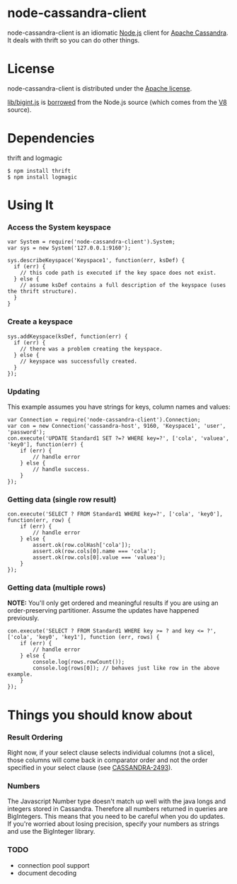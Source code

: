node-cassandra-client
====================

node-cassandra-client is an idiomatic [Node.js](http://nodejs.org) client for [Apache Cassandra](http://cassandra.apache.org).
It deals with thrift so you can do other things.

License
====================

node-cassandra-client is distributed under the [Apache license](http://www.apache.org/licenses/LICENSE-2.0.html).

[lib/bigint.js](lib/bigint.js) is [borrowed](https://github.com/joyent/node/blob/master/deps/v8/benchmarks/crypto.js)
from the Node.js source (which comes from the [V8](http://code.google.com/p/v8/) source).

Dependencies
====================

thrift and logmagic

    $ npm install thrift
    $ npm install logmagic

Using It
====================

### Access the System keyspace
    var System = require('node-cassandra-client').System;
    var sys = new System('127.0.0.1:9160');

    sys.describeKeyspace('Keyspace1', function(err, ksDef) {
      if (err) {
        // this code path is executed if the key space does not exist.
      } else {
        // assume ksDef contains a full description of the keyspace (uses the thrift structure).
      }
    }
    
### Create a keyspace
    sys.addKeyspace(ksDef, function(err) {
      if (err) {
        // there was a problem creating the keyspace.
      } else {
        // keyspace was successfully created.
      }
    });
    
### Updating
This example assumes you have strings for keys, column names and values:

    var Connection = require('node-cassandra-client').Connection;
    var con = new Connection('cassandra-host', 9160, 'Keyspace1', 'user', 'password');
    con.execute('UPDATE Standard1 SET ?=? WHERE key=?', ['cola', 'valuea', 'key0'], function(err) {
        if (err) {
            // handle error
        } else {
            // handle success.
        }
	});

### Getting data (single row result)

    con.execute('SELECT ? FROM Standard1 WHERE key=?', ['cola', 'key0'], function(err, row) {
        if (err) {
            // handle error
        } else {
            assert.ok(row.colHash['cola']);
            assert.ok(row.cols[0].name === 'cola');
            assert.ok(row.cols[0].value === 'valuea');
        }
    });

### Getting data (multiple rows)
**NOTE:** You'll only get ordered and meaningful results if you are using an order-preserving partitioner.
Assume the updates have happened previously.

	con.execute('SELECT ? FROM Standard1 WHERE key >= ? and key <= ?', ['cola', 'key0', 'key1'], function (err, rows) {
		if (err) {
			// handle error
		} else {
			console.log(rows.rowCount());
			console.log(rows[0]); // behaves just like row in the above example.
		}
	});
	
Things you should know about
============================
### Result Ordering
Right now, if your select clause selects individual columns (not a slice), those columns will come back
in comparator order and not the order specified in your select clause (see [CASSANDRA-2493](https://issues.apache.org/jira/browse/CASSANDRA-2493)).

### Numbers
The Javascript Number type doesn't match up well with the java longs and integers stored in Cassandra.
Therefore all numbers returned in queries are BigIntegers.  This means that you need to be careful when you
do updates.  If you're worried about losing precision, specify your numbers as strings and use the BigInteger library.

### TODO
* connection pool support
* document decoding

